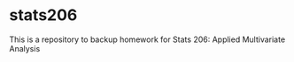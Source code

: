 stats206
========

This is a repository to backup homework for Stats 206: Applied Multivariate Analysis
